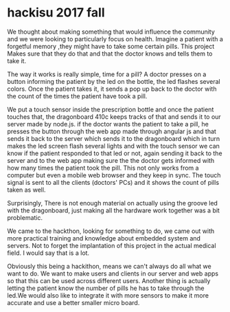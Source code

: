 # hackisu 2017 fall

We thought about making something that would influence the community and we were looking to particularly focus on health. Imagine a patient with a forgetful memory ,they might have to take some certain pills. This project Makes sure that they do that and that the doctor knows and tells them to take it.

The way it works is really simple, time for a pill? A doctor presses on a button informing the patient by the led on the bottle, the led flashes several colors. Once the patient takes it, it sends a pop up back to the doctor with the count of the times the patient have took a pill.

We put a touch sensor inside the prescription bottle and once the patient touches that, the dragonboard 410c keeps tracks of that and sends it to our server made by node.js. if the doctor wants the patient to take a pill, he presses the button through the web app made through angular js and that sends it back to the server which sends it to the dragonboard which in turn makes the led screen flash several lights and with the touch sensor we can know if the patient responded to that led or not, again sending it back to the server and to the web app making sure the the doctor gets informed with how many times the patient took the pill. This not only works from a computer but even a mobile web browser and they keep in sync. The touch signal is sent to all the clients (doctors' PCs) and it shows the count of pills taken as well.

Surprisingly, There is not enough material on actually using the groove led with the dragonboard, just making all the hardware work together was a bit problematic.

We came to the hackthon, looking for something to do, we came out with more practical training and knowledge about embedded system and servers. Not to forget the implantation of this project in the actual medical field. I would say that is a lot.

Obviously this being a hackithon, means we can't always do all what we want to do. We want to make users and clients in our server and web apps so that this can be used across different users. Another thing is actually letting the patient know the number of pills he has to take through the led.We would also like to integrate it with more sensors to make it more accurate and use a better smaller micro board.

